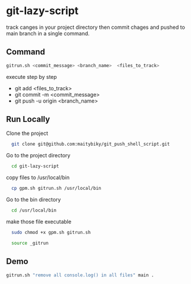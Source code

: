 # git-lazy-script
track canges in your project directory then  commit chages and pushed to main branch in a single command.

## Command
```bash
gitrun.sh <commit_message> <branch_name>  <files_to_track>
```

execute step by step
- git add  <files_to_track>
- git commit -m  <commit_message>
- git push -u origin <branch_name>




## Run Locally

Clone the project

```bash
  git clone git@github.com:maitybiky/git_push_shell_script.git
```

Go to the project directory

```bash
  cd git-lazy-script
```
copy files to /usr/local/bin

```bash
  cp gpm.sh gitrun.sh /usr/local/bin
```

Go to the bin directory

```bash
  cd /usr/local/bin
```

make those file executable

```bash
  sudo chmod +x gpm.sh gitrun.sh 
```
```bash
  source _gitrun
```

## Demo

```bash
gitrun.sh "remove all console.log() in all files" main .
```
